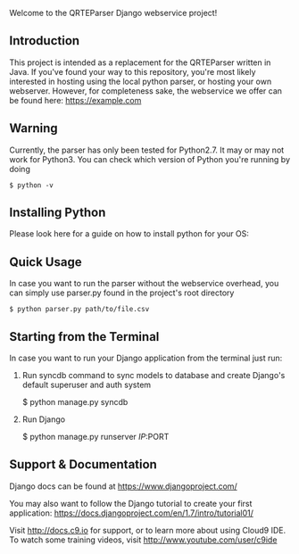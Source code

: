 Welcome to the QRTEParser Django webservice project!

## Introduction

This project is intended as a replacement for the QRTEParser written in Java. If you've found your way to this repository,
you're most likely interested in hosting using the local python parser, or hosting your own webserver. However, for completeness sake, the webservice
we offer can be found here:
https://example.com

## Warning

Currently, the parser has only been tested for Python2.7. It may or may not work for Python3. You can check which version of Python you're running by doing

    $ python -v


## Installing Python

Please look here for a guide on how to install python for your OS:


## Quick Usage

In case you want to run the parser without the webservice overhead, you can simply use parser.py found in the project's
root directory

    $ python parser.py path/to/file.csv


## Starting from the Terminal

In case you want to run your Django application from the terminal just run:

1) Run syncdb command to sync models to database and create Django's default superuser and auth system

    $ python manage.py syncdb

2) Run Django

    $ python manage.py runserver $IP:$PORT
    
## Support & Documentation

Django docs can be found at https://www.djangoproject.com/

You may also want to follow the Django tutorial to create your first application:
https://docs.djangoproject.com/en/1.7/intro/tutorial01/

Visit http://docs.c9.io for support, or to learn more about using Cloud9 IDE.
To watch some training videos, visit http://www.youtube.com/user/c9ide